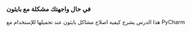 ### في حال واجهتك مشكلة مع بايثون

هذا الدرس يشرح كيفية اصلاح مشاكل بايثون عند تحميلها للإستخدام مع PyCharm